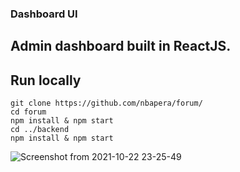 ### Dashboard UI

## Admin dashboard built in ReactJS.

## Run locally
    git clone https://github.com/nbapera/forum/
    cd forum
    npm install & npm start
    cd ../backend
    npm install & npm start

![Screenshot from 2021-10-22 23-25-49](https://user-images.githubusercontent.com/89864563/138525048-2ea7b77e-baf9-4e3a-aec5-acb4047670ce.png)